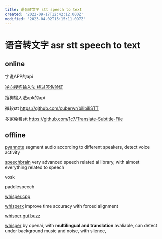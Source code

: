 ```yaml
---
title: 语音转文字 stt speech to text
created: '2022-09-17T12:42:12.000Z'
modified: '2023-04-02T15:15:11.097Z'
---
```


# 语音转文字 asr stt speech to text

## online

字说APP的api

[逆向搜狗输入法 绕过签名验证](https://www.cnblogs.com/lxh2cwl/p/14842527.html)

搜狗输入法apk的api

微软stt
https://github.com/cuberwr/bilibiliSTT

多家免费stt
https://github.com/1c7/Translate-Subtitle-File

## offline

[pyannote](https://huggingface.co/pyannote/segmentation) segment audio according to different speakers, detect voice activity

[speechbrain](https://speechbrain.github.io/) very advanced speech related ai library, with almost everything related to speech

vosk

paddlespeech

[whisper.cpp]()

[whisperx](https://github.com/m-bain/whisperX) improve time accuracy with forced alignment

[whisper gui buzz](https://github.com/chidiwilliams/buzz)

[whisper](https://github.com/openai/whisper) by openai, with **multilingual and translation** avaliable, can detect under background music and noise, with slience,
